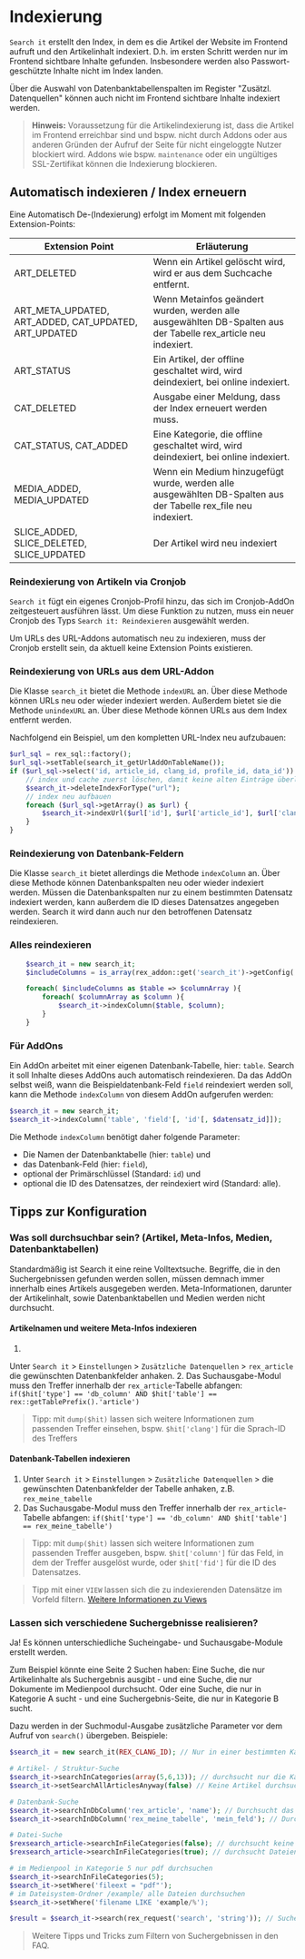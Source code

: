 # Indexierung

`Search it` erstellt den Index, in dem es die Artikel der Website im Frontend
aufruft und den Artikelinhalt indexiert.
D.h. im ersten Schritt werden nur im Frontend sichtbare Inhalte gefunden.
Insbesondere werden also Passwort-geschützte Inhalte nicht im Index landen.

Über die Auswahl von Datenbanktabellenspalten im Register "Zusätzl.
Datenquellen" können auch nicht im Frontend sichtbare Inhalte indexiert werden.

> **Hinweis:** Voraussetzung für die Artikelindexierung ist, dass die Artikel im
> Frontend erreichbar sind und bspw. nicht durch Addons oder aus anderen Gründen
> der Aufruf der Seite für nicht eingeloggte Nutzer blockiert wird. Addons wie
> bspw. `maintenance` oder ein ungültiges SSL-Zertifikat können die Indexierung
> blockieren.

## Automatisch indexieren / Index erneuern

Eine Automatisch De-(Indexierung) erfolgt im Moment mit folgenden
Extension-Points:

 Extension Point                                       | Erläuterung                                                                                                    
-------------------------------------------------------|----------------------------------------------------------------------------------------------------------------
 ART_DELETED                                           | Wenn ein Artikel gelöscht wird, wird er aus dem Suchcache entfernt.                                            
 ART_META_UPDATED, ART_ADDED, CAT_UPDATED, ART_UPDATED | Wenn Metainfos geändert wurden, werden alle ausgewählten DB-Spalten aus der Tabelle rex_article neu indexiert. 
 ART_STATUS                                            | Ein Artikel, der offline geschaltet wird, wird deindexiert, bei online indexiert.                              
 CAT_DELETED                                           | Ausgabe einer Meldung, dass der Index erneuert werden muss.                                                    
 CAT_STATUS, CAT_ADDED                                 | Eine Kategorie, die offline geschaltet wird, wird deindexiert, bei online indexiert.                           
 MEDIA_ADDED, MEDIA_UPDATED                            | Wenn ein Medium hinzugefügt wurde, werden alle ausgewählten DB-Spalten aus der Tabelle rex_file neu indexiert. 
 SLICE_ADDED, SLICE_DELETED, SLICE_UPDATED             | Der Artikel wird neu indexiert                                                                                 

### Reindexierung von Artikeln via Cronjob

`Search it` fügt ein eigenes Cronjob-Profil hinzu, das sich im Cronjob-AddOn
zeitgesteuert ausführen lässt. Um diese Funktion zu nutzen, muss ein neuer
Cronjob des Typs `Search it: Reindexieren` ausgewählt werden.

Um URLs des URL-Addons automatisch neu zu indexieren, muss der Cronjob erstellt
sein, da aktuell keine Extension Points existieren.

### Reindexierung von URLs aus dem URL-Addon

Die Klasse `search_it` bietet die Methode `indexURL` an. Über diese Methode
können URLs neu oder wieder indexiert werden. Außerdem bietet sie die
Methode `unindexURL` an. Über diese Methode können URLs aus dem Index entfernt
werden.

Nachfolgend ein Beispiel, um den kompletten URL-Index neu aufzubauen:

```php
$url_sql = rex_sql::factory();
$url_sql->setTable(search_it_getUrlAddOnTableName());
if ($url_sql->select('id, article_id, clang_id, profile_id, data_id')) {
	// index und cache zuerst löschen, damit keine alten Einträge überleben
	$search_it->deleteIndexForType("url");
    // index neu aufbauen
	foreach ($url_sql->getArray() as $url) {
		$search_it->indexUrl($url['id'], $url['article_id'], $url['clang_id'], $url['profile_id'], $url['data_id']);
	}
}
```

### Reindexierung von Datenbank-Feldern

Die Klasse `search_it` bietet allerdings die Methode `indexColumn` an. Über
diese Methode können Datenbankspalten neu oder wieder indexiert werden. Müssen
die Datenbankspalten nur zu einem bestimmten Datensatz indexiert werden, kann
außerdem die ID dieses Datensatzes angegeben werden. Search it wird dann auch
nur den betroffenen Datensatz reindexieren.

### Alles reindexieren

```php
    $search_it = new search_it;
    $includeColumns = is_array(rex_addon::get('search_it')->getConfig('include')) ? rex_addon::get('search_it')->getConfig('include') : array();

    foreach( $includeColumns as $table => $columnArray ){
        foreach( $columnArray as $column ){
            $search_it->indexColumn($table, $column);
        }
    }
```

### Für AddOns

Ein AddOn arbeitet mit einer eigenen Datenbank-Tabelle, hier: `table`. Search it
soll Inhalte dieses AddOns auch automatisch reindexieren. Da das AddOn selbst
weiß, wann die Beispieldatenbank-Feld `field` reindexiert werden soll, kann die
Methode `indexColumn` von diesem AddOn aufgerufen werden:

```php
$search_it = new search_it;
$search_it->indexColumn('table', 'field'[, 'id'[, $datensatz_id]]);
```

Die Methode `indexColumn` benötigt daher folgende Parameter:

* Die Namen der Datenbanktabelle (hier: `table`) und
* das Datenbank-Feld (hier: `field`),
* optional der Primärschlüssel (Standard: `id`) und
* optional die ID des Datensatzes, der reindexiert wird (Standard: alle).

## Tipps zur Konfiguration

### Was soll durchsuchbar sein? (Artikel, Meta-Infos, Medien, Datenbanktabellen)

Standardmäßig ist Search it eine reine Volltextsuche. Begriffe, die in den
Suchergebnissen gefunden werden sollen, müssen demnach immer innerhalb eines
Artikels ausgegeben werden. Meta-Informationen, darunter der Artikelinhalt,
sowie Datenbanktabellen und Medien werden nicht durchsucht.

#### Artikelnamen und weitere Meta-Infos indexieren

1.
Unter `Search it` > `Einstellungen` > `Zusätzliche Datenquellen` > `rex_article`
die gewünschten Datenbankfelder anhaken.
2. Das Suchausgabe-Modul muss den Treffer innerhalb der `rex_article`-Tabelle
   abfangen: `if($hit['type'] == 'db_column' AND $hit['table'] == rex::getTablePrefix().'article')`

> Tipp: mit `dump($hit)` lassen sich weitere Informationen zum passenden Treffer
> einsehen, bspw. `$hit['clang']` für die Sprach-ID des Treffers

#### Datenbank-Tabellen indexieren

1. Unter `Search it` > `Einstellungen` > `Zusätzliche Datenquellen` > die
   gewünschten Datenbankfelder der Tabelle anhaken, z.B. `rex_meine_tabelle`
2. Das Suchausgabe-Modul muss den Treffer innerhalb der `rex_article`-Tabelle
   abfangen: `if($hit['type'] == 'db_column' AND $hit['table'] == rex_meine_tabelle')`

> Tipp: mit `dump($hit)` lassen sich weitere Informationen zum passenden Treffer
> ausgeben, bspw. `$hit['column']` für das Feld, in dem der Treffer ausgelöst
> wurde, oder `$hit['fid']` für die ID des Datensatzes.

> Tipp mit einer `VIEW` lassen sich die zu indexierenden Datensätze im Vorfeld
> filtern. [Weitere Informationen zu Views](https://de.wikibooks.org/wiki/Einf%C3%BChrung_in_SQL:_Erstellen_von_Views)

### Lassen sich verschiedene Suchergebnisse realisieren?

Ja! Es können unterschiedliche Sucheingabe- und Suchausgabe-Module erstellt
werden.

Zum Beispiel könnte eine Seite 2 Suchen haben: Eine Suche, die nur
Artikelinhalte als Suchergebnis ausgibt - und eine Suche, die nur Dokumente im
Medienpool durchsucht. Oder eine Suche, die nur in Kategorie A sucht - und eine
Suchergebnis-Seite, die nur in Kategorie B sucht.

Dazu werden in der Suchmodul-Ausgabe zusätzliche Parameter vor dem Aufruf
von `search()` übergeben. Beispiele:

```php
$search_it = new search_it(REX_CLANG_ID); // Nur in einer bestimmten Kategorie suchen

# Artikel- / Struktur-Suche
$search_it->searchInCategories(array(5,6,13)); // durchsucht nur die Kategorien 5, 6 und 13, oder
$search_it->setSearchAllArticlesAnyway(false) // Keine Artikel durchsuchen
```

```php
# Datenbank-Suche
$search_it->searchInDbColumn('rex_article', 'name'); // Durchsucht das Meta-Info-Feld "name" (dieses muss in den Search it-Einstellungen unter "Zusätzliche Datenquellen" markiert sein!)
$search_it->searchInDbColumn('rex_meine_tabelle', 'mein_feld'); // Durchsucht das Feld "mein_feld" (dieses muss in den Search it-Einstellungen unter "Zusätzliche Datenquellen" markiert sein!)
```

```php
# Datei-Suche
$rexsearch_article->searchInFileCategories(false); // durchsucht keine Dateien
$rexsearch_article->searchInFileCategories(true); // durchsucht Dateien
```

```php
# im Medienpool in Kategorie 5 nur pdf durchsuchen
$search_it->searchInFileCategories(5);
$search_it->setWhere('fileext = "pdf"');
# im Dateisystem-Ordner /example/ alle Dateien durchsuchen
$search_it->setWhere('filename LIKE 'example/%');
```

```php
$result = $search_it->search(rex_request('search', 'string')); // Suche ausführen.
```

> Weitere Tipps und Tricks zum Filtern von Suchergebnissen in den FAQ.
